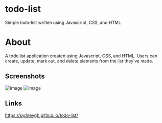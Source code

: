 # todo-list
Simple todo-list written using Javascript, CSS, and HTML

# About
A todo list application created using Javascript, CSS, and HTML. Users can create, update, mark out, and delete elements from the list they've made.

## Screenshots
![image](https://github.com/SydneyGH/todo-list/assets/83790292/80fa309b-234f-45d7-afc1-1500e4755141)
![image](https://github.com/SydneyGH/todo-list/assets/83790292/b2bac174-2877-4fa2-8de2-071018ab1566)





## Links 
https://sydneygh.github.io/todo-list/ 
